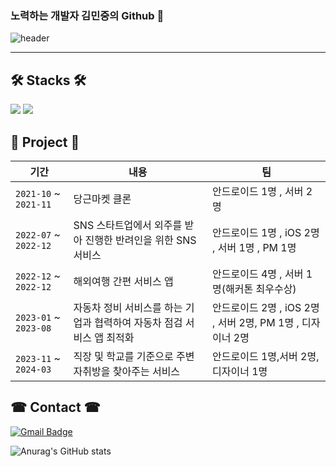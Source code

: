 ### 노력하는 개발자 김민중의 Github 👋

<!-- info -->
![header](https://capsule-render.vercel.app/api?type=waving&color=auto&height=220&section=header&text=kmj-99&fontSize=60&&fontColor=auto&animation=fadeIn&fontAlignY=50&descAlignY=50&descAlign=62)


------

<h2><b> 🛠 Stacks 🛠 </b></h2>


<p>
  <img src="https://img.shields.io/badge/android-%233DDC84.svg?&style=for-the-badge&logo=android&logoColor=black" />
  <img src="https://img.shields.io/badge/ios-%23000000.svg?&style=for-the-badge&logo=ios&logoColor=white" />

</p>

<div align="center">
  

</div>

<h2><b> 💁 Project 💁 </b></h2>

|기간|내용|팀|
|-------|--------------|-----|
|`2021-10` ~ `2021-11`|당근마켓 클론|안드로이드 1명 , 서버 2명|
|`2022-07` ~ `2022-12`|SNS 스타트업에서 외주를 받아 진행한 반려인을 위한 SNS 서비스|안드로이드 1명 , iOS 2명 , 서버 1명 , PM 1명|
|`2022-12` ~ `2022-12`|해외여행 간편 서비스 앱|안드로이드 4명 , 서버 1명(해커톤 최우수상)|
|`2023-01` ~ `2023-08`|자동차 정비 서비스를 하는 기업과 협력하여 자동차 점검 서비스 앱 최적화|안드로이드 2명 , iOS 2명 , 서버 2명, PM 1명 , 디자이너 2명|
|`2023-11` ~ `2024-03`|직장 및 학교를 기준으로 주변 자취방을 찾아주는 서비스|안드로이드 1명,서버 2명,디자이너 1명|




<h2><b> ☎ Contact ☎ </b></h2> 

<a>[![Gmail Badge](https://img.shields.io/badge/-Gmail-c14438?style=for-the-badge&logo=Gmail&logoColor=white)](javascript:void(location.href='mailto:write-your-email'))</a>


![Anurag's GitHub stats](https://github-readme-stats.vercel.app/api?username=kmj-99&show_icons=true&theme=radical)
